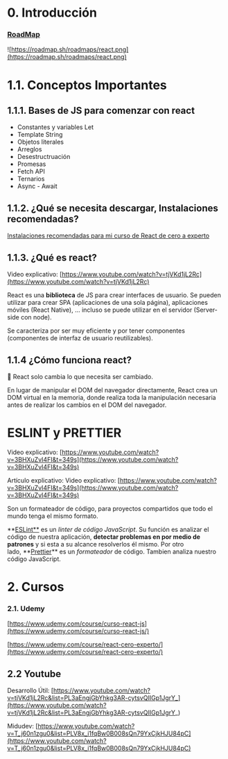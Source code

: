 # 0. Introducción

### [RoadMap](https://roadmap.sh/react)

![https://roadmap.sh/roadmaps/react.png](https://roadmap.sh/roadmaps/react.png)

# 1.1. Conceptos Importantes

## 1.1.1. Bases de JS para comenzar con react

- Constantes y variables Let
- Template String
- Objetos literales
- Arreglos
- Desestructruación
- Promesas
- Fetch API
- Ternarios
- Async - Await

## 1.1.2. ¿Qué se necesita descargar, I**nstalaciones recomendadas**?

[Instalaciones recomendadas para mi curso de React de cero a experto](https://gist.github.com/Klerith/4a4abfd88a88b2d1f16efd95fea41362)

## 1.1.3. ¿Qué es react?

Video explicativo: [https://www.youtube.com/watch?v=tjVKd1jL2Rc](https://www.youtube.com/watch?v=tjVKd1jL2Rc)

React es una **biblioteca** de JS para crear interfaces de usuario. Se pueden utilizar para crear SPA (aplicaciones de una sola página), aplicaciones móviles (React Native), ... incluso se puede utilizar en el servidor (Server-side con node). 

Se caracteriza por ser muy eficiente y por tener componentes (componentes de interfaz de usuario reutilizables).

## 1.1.4 ¿Cómo funciona react?

🧩  React solo cambia lo que necesita ser cambiado. 

En lugar de manipular el DOM del navegador directamente, React crea un DOM virtual en la memoria, donde realiza toda la manipulación necesaria antes de realizar los cambios en el DOM del navegador.

# ESLINT y PRETTIER

Video explicativo: [https://www.youtube.com/watch?v=3BHXuZvI4FI&t=349s](https://www.youtube.com/watch?v=3BHXuZvI4FI&t=349s)

Artículo explicativo: Video explicativo: [https://www.youtube.com/watch?v=3BHXuZvI4FI&t=349s](https://www.youtube.com/watch?v=3BHXuZvI4FI&t=349s)

Son un formateador de código, para proyectos compartidos que todo el mundo tenga el mismo formato.  

**[ESLint**](https://platzi.com/contributions/como-usar-eslint-y-prettier-para-mejorar-tu-codigo-javascript/#:~:text=ESLint%20es%20un%20linter%20de,Tambien%20analiza%20nuestro%20c%C3%B3digo%20JavaScript.) es un *linter de código JavaScript*. Su función es analizar el código de nuestra aplicación, **detectar problemas en por medio de patrones** y si esta a su alcance resolverlos él mismo. Por otro lado, **[Prettier](https://platzi.com/contributions/como-usar-eslint-y-prettier-para-mejorar-tu-codigo-javascript/#:~:text=ESLint%20es%20un%20linter%20de,Tambien%20analiza%20nuestro%20c%C3%B3digo%20JavaScript.)** es un *formateador* de código. Tambien analiza nuestro código JavaScript.

# 2. Cursos

### 2.1. Udemy

[https://www.udemy.com/course/curso-react-js](https://www.udemy.com/course/curso-react-js/)

[https://www.udemy.com/course/react-cero-experto/](https://www.udemy.com/course/react-cero-experto/)

## 2.2 Youtube

Desarrollo Útil: [https://www.youtube.com/watch?v=tjVKd1jL2Rc&list=PL3aEngjGbYhkg3AR-cytsvQIIGp1JgrY_](https://www.youtube.com/watch?v=tjVKd1jL2Rc&list=PL3aEngjGbYhkg3AR-cytsvQIIGp1JgrY_)

Midudev: [https://www.youtube.com/watch?v=T_j60n1zgu0&list=PLV8x_i1fqBw0B008sQn79YxCjkHJU84pC](https://www.youtube.com/watch?v=T_j60n1zgu0&list=PLV8x_i1fqBw0B008sQn79YxCjkHJU84pC)